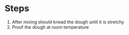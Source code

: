 # Steps
1. After mixing should knead the dough until it is stretchy
2. Proof the dough at room temperature